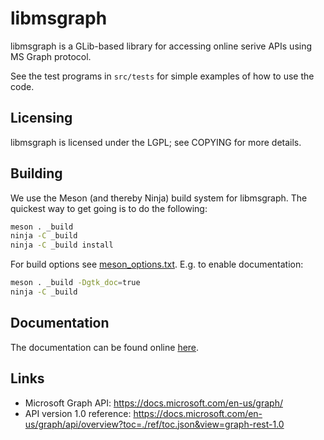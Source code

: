 # libmsgraph

libmsgraph is a GLib-based library for accessing online serive APIs using MS Graph protocol.

See the test programs in `src/tests` for simple examples of how to use the code.

## Licensing

libmsgraph is licensed under the LGPL; see COPYING for more details.

## Building

We use the Meson (and thereby Ninja) build system for libmsgraph. The quickest
way to get going is to do the following:

```sh
meson . _build
ninja -C _build
ninja -C _build install
```

For build options see [meson_options.txt](./meson_options.txt). E.g. to enable documentation:

```sh
meson . _build -Dgtk_doc=true
ninja -C _build
```


## Documentation

The documentation can be found online
[here](https://jbrummer.pages.gitlab.gnome.org/msgraph).

## Links

- Microsoft Graph API: https://docs.microsoft.com/en-us/graph/
- API version 1.0 reference: https://docs.microsoft.com/en-us/graph/api/overview?toc=./ref/toc.json&view=graph-rest-1.0
